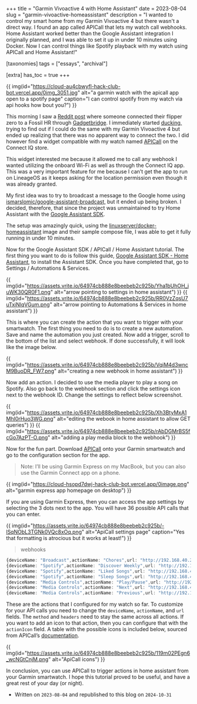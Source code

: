 +++
title = "Garmin Vivoactive 4 with Home Assistant"
date = 2023-08-04
slug = "garmin-vivoactive-homeassistant"
description = "I wanted to control my smart home from my Garmin Vivoactive 4 but there wasn't a direct way. I found an app called APICall that lets my watch call webhooks. Home Assistant worked better than the Google Assistant integration I originally planned, and I was able to set it up in under 10 minutes using Docker. Now I can control things like Spotify playback with my watch using APICall and Home Assistant!"

[taxonomies]
tags = ["essays", "archival"]

[extra]
has_toc = true
+++

{{ img(id="https://cloud-au4cbwyfl-hack-club-bot.vercel.app/0img_3051.jpg" alt="a garmin watch with the apicall app open to a spotify page" caption="I can control spotify from my watch via api hooks how bout you?") }}

This morning I saw a [Reddit post](https://libreddit.kieranklukas.com/r/flipperzero/comments/ybjsvt/flipper_control_via_smartwatch/) where someone connected their flipper zero to a Fossil HR through [Gadgetbridge](https://gadgetbridge.org/). I immediately started [ducking,](https://libreddit.kieranklukas.com/r/duckduckgo/wiki/index#wiki_what_is_searching_on_duckduckgo_called.3F) trying to find out if I could do the same with my Garmin Vivoactive 4 but ended up realizing that there was no apparent way to connect the two. I did however find a widget compatible with my watch named [APICall](https://apps.garmin.com/en-US/apps/ac9a81ab-a52d-41b3-8c14-940a9de37544) on the Connect IQ store.

This widget interested me because it allowed me to call any webhook I wanted utilizing the onboard Wi-Fi as well as through the Connect IQ app. This was a very important feature for me because I can’t get the app to run on LineageOS as it keeps asking for the location permission even though it was already granted.

My first idea was to try to broadcast a message to the Google home using [ismarslomic/google-assistant-broadcast,](https://github.com/ismarslomic/google-assistant-broadcast) but it ended up being broken. I decided, therefore, that since the project was unmaintained to try Home Assistant with the [Google Assistant SDK](https://www.home-assistant.io/integrations/google_assistant_sdk#configuration).

The setup was amazingly quick, using the [linuxserver/docker-homeassistant](https://github.com/linuxserver/docker-homeassistant) image and their sample compose file, I was able to get it fully running in under 10 minutes.

Now for the Google Assistant SDK / APICall / Home Assistant tutorial. The first thing you want to do is follow this guide, [Google Assistant SDK - Home Assistant](https://www.home-assistant.io/integrations/google_assistant_sdk#configuration), to install the Assistant SDK. Once you have completed that, go to Settings / Automations & Services.

{{ img(id="https://assets.vrite.io/64974cb888e8beebeb2c925b/Yha1bUhOH_iuWK30QR0F1.png" alt="arrow pointing to settings in home assistant") }}
{{ img(id="https://assets.vrite.io/64974cb888e8beebeb2c925b/RR0VzZqsU7uTxiNlqVGum.png" alt="arrow pointing to Automations & Services in home assistant") }}

This is where you can create the action that you want to trigger with your smartwatch. The first thing you need to do is to create a new automation. Save and name the automation you just created. Now add a trigger, scroll to the bottom of the list and select webhook. If done successfully, it will look like the image below.

{{ img(id="https://assets.vrite.io/64974cb888e8beebeb2c925b/VqiM4d3wncM9BuoDR_FW7.png" alt="creating a new webhook in home assistant") }}


Now add an action. I decided to use the media player to play a song on Spotify. Also go back to the webhook section and click the settings icon next to the webhook ID. Change the settings to reflect below screenshot.

{{ img(id="https://assets.vrite.io/64974cb888e8beebeb2c925b/Xh3BtyMxA1MhI0rHuo3WG.png" alt="editing the webook in home assistant to allow GET queries") }}
{{ img(id="https://assets.vrite.io/64974cb888e8beebeb2c925b/rAbDGMrBS5fcGo7AzPT-O.png" alt="adding a play media block to the webhook") }}

Now for the fun part. Download [APICall](https://apps.garmin.com/en-US/apps/ac9a81ab-a52d-41b3-8c14-940a9de37544) onto your Garmin smartwatch and go to the configuration section for the app.

> Note: I’ll be using Garmin Express on my MacBook, but you can also use the Garmin Connect app on a phone.

{{ img(id="https://cloud-hsopd7dwj-hack-club-bot.vercel.app/0image.png" alt="garmin express app homepage on desktop") }}

If you are using Garmin Express, then you can access the app settings by selecting the 3 dots next to the app. You will have 36 possible API calls that you can enter.

{{ img(id="https://assets.vrite.io/64974cb888e8beebeb2c925b/-lSqNObL3TGNk0VQc8xOq.png" alt="ApiCall settings page" caption="Yes that formatting is atrocious but it works at least!") }}

> webhooks
```ts
{deviceName: "Broadcast",actionName: "Chores",url: "http://192.168.40.21:8123/api/webhook/Aere",method: "GET",headers:"{"Content-Type":"application/x-www-form-urlencoded"}"}
{deviceName: "Spotify",actionName: "Discover Weekly",url: "http://192.168.40.21:8123/api/webhook/-djNd5aMidD6Q3w2jgYDu50ix",method: "GET",headers:"{"Content-Type":"application/x-www-form-urlencoded"}",actionIcon:40}
{deviceName: "Spotify",actionName: "Liked Songs",url: "http://192.168.40.21:8123/api/webhook/liked-songs-6TrVEY-TzVsAeFX8Mt8FUpJN",method: "GET",headers:"{"Content-Type":"application/x-www-form-urlencoded"}",actionIcon:40}
{deviceName: "Spotify",actionName: "Sleep Songs",url: "http://192.168.40.21:8123/api/webhook/sleep-songs-jA1nrTpc9PuKumvzNDFteBDK",method: "GET",headers:"{"Content-Type":"application/x-www-form-urlencoded"}",actionIcon:51}
{deviceName: "Media Controls",actionName: "Play/Pause",url: "http://192.168.40.21:8123/api/webhook/playpause-DTNDt-RzOqgGTggOnV_sXMLm",method: "GET",headers:"{"Content-Type":"application/x-www-form-urlencoded"}",actionIcon:43}
{deviceName: "Media Controls",actionName: "Next",url: "http://192.168.40.21:8123/api/webhook/skip-forward-IvQkjhn2oev7VY0mb_xZDDCK",method: "GET",headers:"{"Content-Type":"application/x-www-form-urlencoded"}",actionIcon:41}
{deviceName: "Media Controls",actionName: "Previous",url: "http://192.168.40.21:8123/api/webhook/skip-backwards-A9byoXP-QwSv_aoQ2FtX-_Qx",method: "GET",headers:"{"Content-Type":"application/x-www-form-urlencoded"}",actionIcon:42}
```

These are the actions that I configured for my watch so far. To customize for your API calls you need to change the `deviceName`, `actionName`, and `url` fields. The `method` and `headers` need to stay the same across all actions. If you want to add an icon to that action, then you can configure that with the `actionIcon` field. A table with the possible icons is included below, sourced from APICall’s [documentation](https://apicall.dumesnil.net/documentation_en.html).

{{ img(id="https://assets.vrite.io/64974cb888e8beebeb2c925b/119m02PEgn6_wcNGtCnjM.png" alt="ApiCall icons") }}

In conclusion, you can use APICall to trigger actions in home assistant from your Garmin smartwatch. I hope this tutorial proved to be useful, and have a great rest of your day (or night).

* Written on `2023-08-04` and republished to this blog on `2024-10-31`
